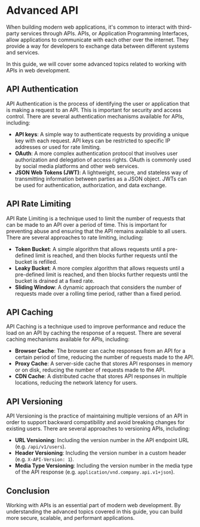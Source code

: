 # Advanced API

When building modern web applications, it's common to interact with third-party services through APIs. APIs, or Application Programming Interfaces, allow applications to communicate with each other over the internet. They provide a way for developers to exchange data between different systems and services.

In this guide, we will cover some advanced topics related to working with APIs in web development.

## API Authentication

API Authentication is the process of identifying the user or application that is making a request to an API. This is important for security and access control. There are several authentication mechanisms available for APIs, including:

- **API keys**: A simple way to authenticate requests by providing a unique key with each request. API keys can be restricted to specific IP addresses or used for rate limiting.
- **OAuth**: A more complex authentication protocol that involves user authorization and delegation of access rights. OAuth is commonly used by social media platforms and other web services.
- **JSON Web Tokens (JWT)**: A lightweight, secure, and stateless way of transmitting information between parties as a JSON object. JWTs can be used for authentication, authorization, and data exchange.

## API Rate Limiting

API Rate Limiting is a technique used to limit the number of requests that can be made to an API over a period of time. This is important for preventing abuse and ensuring that the API remains available to all users. There are several approaches to rate limiting, including:

- **Token Bucket**: A simple algorithm that allows requests until a pre-defined limit is reached, and then blocks further requests until the bucket is refilled.
- **Leaky Bucket**: A more complex algorithm that allows requests until a pre-defined limit is reached, and then blocks further requests until the bucket is drained at a fixed rate.
- **Sliding Window**: A dynamic approach that considers the number of requests made over a rolling time period, rather than a fixed period.

## API Caching

API Caching is a technique used to improve performance and reduce the load on an API by caching the response of a request. There are several caching mechanisms available for APIs, including:

- **Browser Cache**: The browser can cache responses from an API for a certain period of time, reducing the number of requests made to the API.
- **Proxy Cache**: A server-side cache that stores API responses in memory or on disk, reducing the number of requests made to the API.
- **CDN Cache**: A distributed cache that stores API responses in multiple locations, reducing the network latency for users.

## API Versioning

API Versioning is the practice of maintaining multiple versions of an API in order to support backward compatibility and avoid breaking changes for existing users. There are several approaches to versioning APIs, including:

- **URL Versioning**: Including the version number in the API endpoint URL (e.g. `/api/v1/users`).
- **Header Versioning**: Including the version number in a custom header (e.g. `X-API-Version: 1`).
- **Media Type Versioning**: Including the version number in the media type of the API response (e.g. `application/vnd.company.api.v1+json`).

## Conclusion

Working with APIs is an essential part of modern web development. By understanding the advanced topics covered in this guide, you can build more secure, scalable, and performant applications.
